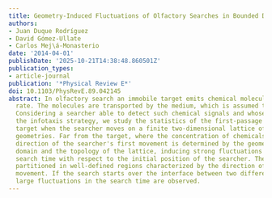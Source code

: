 ```yaml
---
title: Geometry-Induced Fluctuations of Olfactory Searches in Bounded Domains
authors:
- Juan Duque Rodríguez
- David Gómez-Ullate
- Carlos Mej\á-Monasterio
date: '2014-04-01'
publishDate: '2025-10-21T14:38:48.860501Z'
publication_types:
- article-journal
publication: '*Physical Review E*'
doi: 10.1103/PhysRevE.89.042145
abstract: In olfactory search an immobile target emits chemical molecules at constant
  rate. The molecules are transported by the medium, which is assumed to be turbulent.
  Considering a searcher able to detect such chemical signals and whose motion follows
  the infotaxis strategy, we study the statistics of the first-passage time to the
  target when the searcher moves on a finite two-dimensional lattice of different
  geometries. Far from the target, where the concentration of chemicals is low, the
  direction of the searcher's first movement is determined by the geometry of the
  domain and the topology of the lattice, inducing strong fluctuations on the average
  search time with respect to the initial position of the searcher. The domain is
  partitioned in well-defined regions characterized by the direction of the first
  movement. If the search starts over the interface between two different regions,
  large fluctuations in the search time are observed.
---
```

